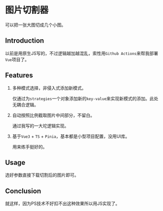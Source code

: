 # 图片切割器

可以把一张大图切成几个小图。

## Introduction

以前是用原生JS写的，不过逻辑越加越混乱，索性用`Github Actions`来帮我部署`Vue`项目了。

## Features

1. 多种模式选择，非侵入式添加新模式。

   仅通过为`strategies`一个对象添加新的`key-value`来实现新模式的添加。此处无耦合逻辑。

2. 自动按照比例截取图片中间部分，不留白。

   通过我写的一大坨逻辑实现。

3. 基于`Vue3` + `TS` + `Pinia`，基本都是小型项目配置，没用UI库。

   用来练手挺好的。


## Usage

选好参数直接下载切割后的图片即可。


## Conclusion

就这样，因为PS技术不好扣不出这种效果所以用JS实现了。
